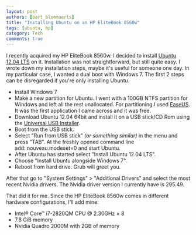 ```yaml
---
layout: post
authors: [bart_blommaerts]
title: "Installing Ubuntu on an HP EliteBook 8560w"
tags: [ubuntu, hp]
category: Tech
comments: true
---
```


I recently acquired my HP EliteBook 8560w. I decided to install <a title="Ubuntu 12.04 LTS" href="http://www.ubuntu.com/" target="_blank">Ubuntu 12.04 LTS</a> on it. Installation was not straightforward, but still quite easy. I wrote down my installation steps, maybe it's useful for someone one day. In my particular case, I wanted a dual boot with Windows 7. The first 2 steps can be disregarded if you're only installing Ubuntu.
<ul>
	<li>Install Windows 7</li>
	<li>Make a new partition for Ubuntu. I went with a 100GB NTFS partition for Windows and left all the rest unallocated. For partitioning I used <a title="EaseUS" href="http://www.easeus.com/" target="_blank">EaseUS</a>. It was the first application I came across and it was free.</li>
	<li>Download Ubuntu 12.04 64bit and install it on a USB stick/CD Rom using the <a title="Pendrive Linux" href="http://www.pendrivelinux.com" target="_blank">Universal USB Installer</a>.</li>
	<li>Boot from the USB stick.</li>
	<li>Select "Run from USB stick" <em>(or something similar)</em> in the menu and press "TAB". At the freshly opened command line add: nouveau.modeset=0 and start Ubuntu.</li>
	<li>After Ubuntu has started select "Install Ubuntu 12.04 LTS".</li>
	<li>Choose "Install Ubuntu alongside Windows 7".</li>
	<li>Reboot from hard drive. Grub will greet you.</li>
</ul>
After that go to "System Settings" &gt; "Additional Drivers" and select the most recent Nvidia drivers. The Nvidia driver version I currently have is 295.49.

That did it for me. Since the HP EliteBook 8560w comes in different hardware configurations, I'll add mine:
<ul>
	<li>Intel® Core™ i7-2820QM CPU @ 2.30GHz × 8</li>
	<li>7.8 GiB memory</li>
	<li>Nvidia Quadro 2000M with 2GB of memory</li>
</ul>